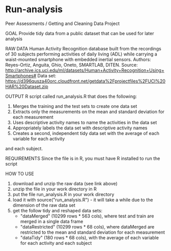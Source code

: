 Run-analysis
============

Peer Assessments / Getting and Cleaning Data Project

GOAL
Provide tidy data from a public dataset that can be used for later analysis

RAW DATA
Human Activity Recognition database built from the recordings of 30 subjects performing activities of daily living (ADL) while carrying a waist-mounted smartphone with embedded inertial sensors.
Authors: Reyes-Ortiz, Anguita, Ghio, Oneto, SMARTLAB, DITEN. 
Source: http://archive.ics.uci.edu/ml/datasets/Human+Activity+Recognition+Using+Smartphones#
Data set: https://d396qusza40orc.cloudfront.net/getdata%2Fprojectfiles%2FUCI%20HAR%20Dataset.zip

OUTPUT
R script called run_analysis.R that does the following:
1. Merges the training and the test sets to create one data set
2. Extracts only the measurements on the mean and standard deviation for each measurement
3. Uses descriptive activity names to name the activities in the data set
4. Appropriately labels the data set with descriptive activity names
5. Creates a second, independent tidy data set with the average of each variable for each activity 

and each subject. 

REQUIREMENTS
Since the file is in R, you must have R installed to run the script

HOW TO USE
1. download and unzip the raw data (see link above)
2. unzip the file in your work directory in R
3. put the file run_analysis.R in your work directory
4. load it with source("run_analysis.R") - it will take a while due to the dimension of the raw data set
5. get the follow tidy and reshaped data sets:
   - "dataMerged" (10299 rows * 563 cols), where test and train are merged in a single data frame
   - "dataRestricted" (10299 rows * 68 cols), where dataMerged are restricted to the mean and standard deviation for each measurement
   - "dataTidy" (180 rows * 68 cols), with the average of each variable for each activity and each subject 
